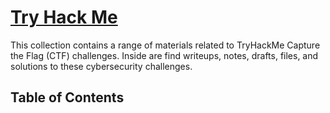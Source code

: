 # [Try Hack Me](tryhackme.com)
This collection contains a range of materials related to TryHackMe Capture the Flag (CTF) challenges. Inside are find writeups, notes, drafts, files, and solutions to these cybersecurity challenges.

## Table of Contents
